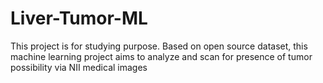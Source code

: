 # Liver-Tumor-ML
This project is for studying purpose. Based on open source dataset, this machine learning project aims to analyze and scan for presence of tumor possibility via NII medical images
